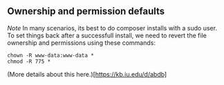 ## Ownership and permission defaults
*Note* In many scenarios, its best to do composer installs with a sudo user. To set things back after a successfull install, we need to revert the file ownership and permissions using these commands:
```
chown -R www-data:www-data *
chmod -R 775 *
```

(More details about this here.)[https://kb.iu.edu/d/abdb]